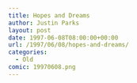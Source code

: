 ```yaml
---
title: Hopes and Dreams
author: Justin Parks
layout: post
date: 1997-06-08T08:00:00+00:00
url: /1997/06/08/hopes-and-dreams/
categories:
  - Old
comic: 19970608.png
---
```

